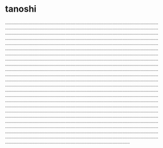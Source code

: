 # tanoshi
.........................................................................................................................................................................................................................................................................................................................................................................................................................................................................................................................................................................................................................................................................................................................................................................................................................................................................................................................................................................................................................................................................................................................................................................................................................................................................................................................................................................................................................................................................................................................................................................................................................................................................................................................................................................................................................................................................................................................................................................................................................................................................................................................................................................................................................................................................................................................................................................................................................................................................................................................................................................................................................................................................................................................................................................................................................................................................................................................................................................................................................................................................